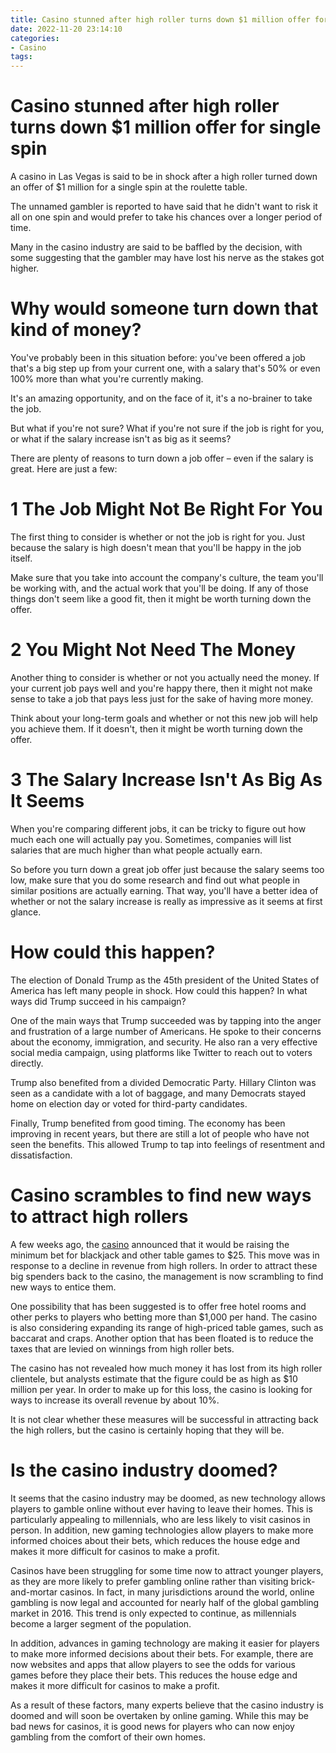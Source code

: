 ```yaml
---
title: Casino stunned after high roller turns down $1 million offer for single spin
date: 2022-11-20 23:14:10
categories:
- Casino
tags:
---
```



#  Casino stunned after high roller turns down $1 million offer for single spin

A casino in Las Vegas is said to be in shock after a high roller turned down an offer of $1 million for a single spin at the roulette table.

The unnamed gambler is reported to have said that he didn't want to risk it all on one spin and would prefer to take his chances over a longer period of time.

Many in the casino industry are said to be baffled by the decision, with some suggesting that the gambler may have lost his nerve as the stakes got higher.

#  Why would someone turn down that kind of money?

You've probably been in this situation before: you've been offered a job that's a big step up from your current one, with a salary that's 50% or even 100% more than what you're currently making.

It's an amazing opportunity, and on the face of it, it's a no-brainer to take the job.

But what if you're not sure? What if you're not sure if the job is right for you, or what if the salary increase isn't as big as it seems?

There are plenty of reasons to turn down a job offer – even if the salary is great. Here are just a few:

# 1 The Job Might Not Be Right For You

The first thing to consider is whether or not the job is right for you. Just because the salary is high doesn't mean that you'll be happy in the job itself.

Make sure that you take into account the company's culture, the team you'll be working with, and the actual work that you'll be doing. If any of those things don't seem like a good fit, then it might be worth turning down the offer.

# 2 You Might Not Need The Money

Another thing to consider is whether or not you actually need the money. If your current job pays well and you're happy there, then it might not make sense to take a job that pays less just for the sake of having more money.

Think about your long-term goals and whether or not this new job will help you achieve them. If it doesn't, then it might be worth turning down the offer.

# 3 The Salary Increase Isn't As Big As It Seems

When you're comparing different jobs, it can be tricky to figure out how much each one will actually pay you. Sometimes, companies will list salaries that are much higher than what people actually earn.

So before you turn down a great job offer just because the salary seems too low, make sure that you do some research and find out what people in similar positions are actually earning. That way, you'll have a better idea of whether or not the salary increase is really as impressive as it seems at first glance.

#  How could this happen?

The election of Donald Trump as the 45th president of the United States of America has left many people in shock. How could this happen? In what ways did Trump succeed in his campaign?

One of the main ways that Trump succeeded was by tapping into the anger and frustration of a large number of Americans. He spoke to their concerns about the economy, immigration, and security. He also ran a very effective social media campaign, using platforms like Twitter to reach out to voters directly.

Trump also benefited from a divided Democratic Party. Hillary Clinton was seen as a candidate with a lot of baggage, and many Democrats stayed home on election day or voted for third-party candidates.

Finally, Trump benefited from good timing. The economy has been improving in recent years, but there are still a lot of people who have not seen the benefits. This allowed Trump to tap into feelings of resentment and dissatisfaction.

#  Casino scrambles to find new ways to attract high rollers

A few weeks ago, the <a href="casino">casino</a> announced that it would be raising the minimum bet for blackjack and other table games to $25. This move was in response to a decline in revenue from high rollers. In order to attract these big spenders back to the casino, the management is now scrambling to find new ways to entice them.

One possibility that has been suggested is to offer free hotel rooms and other perks to players who betting more than $1,000 per hand. The casino is also considering expanding its range of high-priced table games, such as baccarat and craps. Another option that has been floated is to reduce the taxes that are levied on winnings from high roller bets.

The casino has not revealed how much money it has lost from its high roller clientele, but analysts estimate that the figure could be as high as $10 million per year. In order to make up for this loss, the casino is looking for ways to increase its overall revenue by about 10%.

It is not clear whether these measures will be successful in attracting back the high rollers, but the casino is certainly hoping that they will be.

#  Is the casino industry doomed?

It seems that the casino industry may be doomed, as new technology allows players to gamble online without ever having to leave their homes. This is particularly appealing to millennials, who are less likely to visit casinos in person. In addition, new gaming technologies allow players to make more informed choices about their bets, which reduces the house edge and makes it more difficult for casinos to make a profit.

Casinos have been struggling for some time now to attract younger players, as they are more likely to prefer gambling online rather than visiting brick-and-mortar casinos. In fact, in many jurisdictions around the world, online gambling is now legal and accounted for nearly half of the global gambling market in 2016. This trend is only expected to continue, as millennials become a larger segment of the population.

In addition, advances in gaming technology are making it easier for players to make more informed decisions about their bets. For example, there are now websites and apps that allow players to see the odds for various games before they place their bets. This reduces the house edge and makes it more difficult for casinos to make a profit.

As a result of these factors, many experts believe that the casino industry is doomed and will soon be overtaken by online gaming. While this may be bad news for casinos, it is good news for players who can now enjoy gambling from the comfort of their own homes.